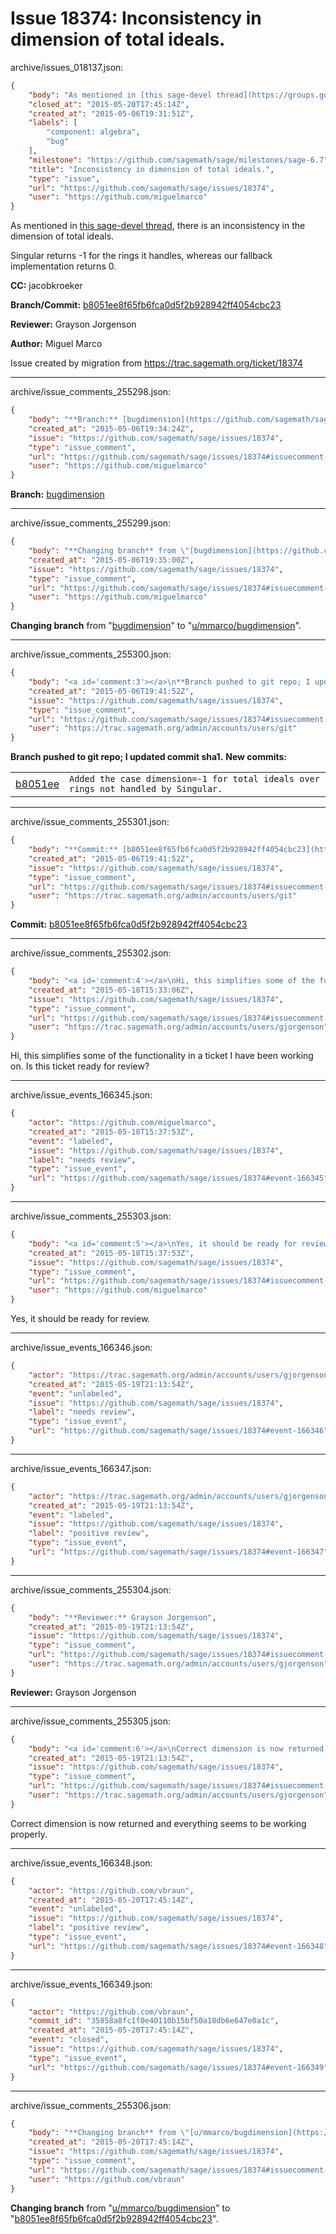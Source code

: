 # Issue 18374: Inconsistency in dimension of total ideals.

archive/issues_018137.json:
```json
{
    "body": "As mentioned in [this sage-devel thread](https://groups.google.com/forum/#!topic/sage-devel/hT_ySC_477E), there is an inconsistency in the dimension of total ideals.\n\nSingular returns -1 for the rings it handles, whereas our fallback implementation returns 0.\n\n**CC:**  jacobkroeker\n\n**Branch/Commit:** [b8051ee8f65fb6fca0d5f2b928942ff4054cbc23](https://github.com/sagemath/sagetrac-mirror/commit/b8051ee8f65fb6fca0d5f2b928942ff4054cbc23)\n\n**Reviewer:** Grayson Jorgenson\n\n**Author:** Miguel Marco\n\nIssue created by migration from https://trac.sagemath.org/ticket/18374\n\n",
    "closed_at": "2015-05-20T17:45:14Z",
    "created_at": "2015-05-06T19:31:51Z",
    "labels": [
        "component: algebra",
        "bug"
    ],
    "milestone": "https://github.com/sagemath/sage/milestones/sage-6.7",
    "title": "Inconsistency in dimension of total ideals.",
    "type": "issue",
    "url": "https://github.com/sagemath/sage/issues/18374",
    "user": "https://github.com/miguelmarco"
}
```
As mentioned in [this sage-devel thread](https://groups.google.com/forum/#!topic/sage-devel/hT_ySC_477E), there is an inconsistency in the dimension of total ideals.

Singular returns -1 for the rings it handles, whereas our fallback implementation returns 0.

**CC:**  jacobkroeker

**Branch/Commit:** [b8051ee8f65fb6fca0d5f2b928942ff4054cbc23](https://github.com/sagemath/sagetrac-mirror/commit/b8051ee8f65fb6fca0d5f2b928942ff4054cbc23)

**Reviewer:** Grayson Jorgenson

**Author:** Miguel Marco

Issue created by migration from https://trac.sagemath.org/ticket/18374





---

archive/issue_comments_255298.json:
```json
{
    "body": "**Branch:** [bugdimension](https://github.com/sagemath/sagetrac-mirror/tree/bugdimension)",
    "created_at": "2015-05-06T19:34:24Z",
    "issue": "https://github.com/sagemath/sage/issues/18374",
    "type": "issue_comment",
    "url": "https://github.com/sagemath/sage/issues/18374#issuecomment-255298",
    "user": "https://github.com/miguelmarco"
}
```

**Branch:** [bugdimension](https://github.com/sagemath/sagetrac-mirror/tree/bugdimension)



---

archive/issue_comments_255299.json:
```json
{
    "body": "**Changing branch** from \"[bugdimension](https://github.com/sagemath/sagetrac-mirror/tree/bugdimension)\" to \"[u/mmarco/bugdimension](https://github.com/sagemath/sagetrac-mirror/tree/u/mmarco/bugdimension)\".",
    "created_at": "2015-05-06T19:35:00Z",
    "issue": "https://github.com/sagemath/sage/issues/18374",
    "type": "issue_comment",
    "url": "https://github.com/sagemath/sage/issues/18374#issuecomment-255299",
    "user": "https://github.com/miguelmarco"
}
```

**Changing branch** from "[bugdimension](https://github.com/sagemath/sagetrac-mirror/tree/bugdimension)" to "[u/mmarco/bugdimension](https://github.com/sagemath/sagetrac-mirror/tree/u/mmarco/bugdimension)".



---

archive/issue_comments_255300.json:
```json
{
    "body": "<a id='comment:3'></a>\n**Branch pushed to git repo; I updated commit sha1.** **New commits:**\n<table><tr><td><a href=\"https://github.com/sagemath/sagetrac-mirror/commit/b8051ee8f65fb6fca0d5f2b928942ff4054cbc23\">b8051ee</a></td><td><code>Added the case dimension=-1 for total ideals over rings not handled by Singular.</code></td></tr></table>\n",
    "created_at": "2015-05-06T19:41:52Z",
    "issue": "https://github.com/sagemath/sage/issues/18374",
    "type": "issue_comment",
    "url": "https://github.com/sagemath/sage/issues/18374#issuecomment-255300",
    "user": "https://trac.sagemath.org/admin/accounts/users/git"
}
```

<a id='comment:3'></a>
**Branch pushed to git repo; I updated commit sha1.** **New commits:**
<table><tr><td><a href="https://github.com/sagemath/sagetrac-mirror/commit/b8051ee8f65fb6fca0d5f2b928942ff4054cbc23">b8051ee</a></td><td><code>Added the case dimension=-1 for total ideals over rings not handled by Singular.</code></td></tr></table>




---

archive/issue_comments_255301.json:
```json
{
    "body": "**Commit:** [b8051ee8f65fb6fca0d5f2b928942ff4054cbc23](https://github.com/sagemath/sagetrac-mirror/commit/b8051ee8f65fb6fca0d5f2b928942ff4054cbc23)",
    "created_at": "2015-05-06T19:41:52Z",
    "issue": "https://github.com/sagemath/sage/issues/18374",
    "type": "issue_comment",
    "url": "https://github.com/sagemath/sage/issues/18374#issuecomment-255301",
    "user": "https://trac.sagemath.org/admin/accounts/users/git"
}
```

**Commit:** [b8051ee8f65fb6fca0d5f2b928942ff4054cbc23](https://github.com/sagemath/sagetrac-mirror/commit/b8051ee8f65fb6fca0d5f2b928942ff4054cbc23)



---

archive/issue_comments_255302.json:
```json
{
    "body": "<a id='comment:4'></a>\nHi, this simplifies some of the functionality in a ticket I have been working on. Is this ticket ready for review?",
    "created_at": "2015-05-18T15:33:06Z",
    "issue": "https://github.com/sagemath/sage/issues/18374",
    "type": "issue_comment",
    "url": "https://github.com/sagemath/sage/issues/18374#issuecomment-255302",
    "user": "https://trac.sagemath.org/admin/accounts/users/gjorgenson"
}
```

<a id='comment:4'></a>
Hi, this simplifies some of the functionality in a ticket I have been working on. Is this ticket ready for review?



---

archive/issue_events_166345.json:
```json
{
    "actor": "https://github.com/miguelmarco",
    "created_at": "2015-05-18T15:37:53Z",
    "event": "labeled",
    "issue": "https://github.com/sagemath/sage/issues/18374",
    "label": "needs review",
    "type": "issue_event",
    "url": "https://github.com/sagemath/sage/issues/18374#event-166345"
}
```



---

archive/issue_comments_255303.json:
```json
{
    "body": "<a id='comment:5'></a>\nYes, it should be ready for review.",
    "created_at": "2015-05-18T15:37:53Z",
    "issue": "https://github.com/sagemath/sage/issues/18374",
    "type": "issue_comment",
    "url": "https://github.com/sagemath/sage/issues/18374#issuecomment-255303",
    "user": "https://github.com/miguelmarco"
}
```

<a id='comment:5'></a>
Yes, it should be ready for review.



---

archive/issue_events_166346.json:
```json
{
    "actor": "https://trac.sagemath.org/admin/accounts/users/gjorgenson",
    "created_at": "2015-05-19T21:13:54Z",
    "event": "unlabeled",
    "issue": "https://github.com/sagemath/sage/issues/18374",
    "label": "needs review",
    "type": "issue_event",
    "url": "https://github.com/sagemath/sage/issues/18374#event-166346"
}
```



---

archive/issue_events_166347.json:
```json
{
    "actor": "https://trac.sagemath.org/admin/accounts/users/gjorgenson",
    "created_at": "2015-05-19T21:13:54Z",
    "event": "labeled",
    "issue": "https://github.com/sagemath/sage/issues/18374",
    "label": "positive review",
    "type": "issue_event",
    "url": "https://github.com/sagemath/sage/issues/18374#event-166347"
}
```



---

archive/issue_comments_255304.json:
```json
{
    "body": "**Reviewer:** Grayson Jorgenson",
    "created_at": "2015-05-19T21:13:54Z",
    "issue": "https://github.com/sagemath/sage/issues/18374",
    "type": "issue_comment",
    "url": "https://github.com/sagemath/sage/issues/18374#issuecomment-255304",
    "user": "https://trac.sagemath.org/admin/accounts/users/gjorgenson"
}
```

**Reviewer:** Grayson Jorgenson



---

archive/issue_comments_255305.json:
```json
{
    "body": "<a id='comment:6'></a>\nCorrect dimension is now returned and everything seems to be working properly.",
    "created_at": "2015-05-19T21:13:54Z",
    "issue": "https://github.com/sagemath/sage/issues/18374",
    "type": "issue_comment",
    "url": "https://github.com/sagemath/sage/issues/18374#issuecomment-255305",
    "user": "https://trac.sagemath.org/admin/accounts/users/gjorgenson"
}
```

<a id='comment:6'></a>
Correct dimension is now returned and everything seems to be working properly.



---

archive/issue_events_166348.json:
```json
{
    "actor": "https://github.com/vbraun",
    "created_at": "2015-05-20T17:45:14Z",
    "event": "unlabeled",
    "issue": "https://github.com/sagemath/sage/issues/18374",
    "label": "positive review",
    "type": "issue_event",
    "url": "https://github.com/sagemath/sage/issues/18374#event-166348"
}
```



---

archive/issue_events_166349.json:
```json
{
    "actor": "https://github.com/vbraun",
    "commit_id": "35858a8fc1f0e40110b15bf50a18db6e647e0a1c",
    "created_at": "2015-05-20T17:45:14Z",
    "event": "closed",
    "issue": "https://github.com/sagemath/sage/issues/18374",
    "type": "issue_event",
    "url": "https://github.com/sagemath/sage/issues/18374#event-166349"
}
```



---

archive/issue_comments_255306.json:
```json
{
    "body": "**Changing branch** from \"[u/mmarco/bugdimension](https://github.com/sagemath/sagetrac-mirror/tree/u/mmarco/bugdimension)\" to \"[b8051ee8f65fb6fca0d5f2b928942ff4054cbc23](https://github.com/sagemath/sagetrac-mirror/commit/b8051ee8f65fb6fca0d5f2b928942ff4054cbc23)\".",
    "created_at": "2015-05-20T17:45:14Z",
    "issue": "https://github.com/sagemath/sage/issues/18374",
    "type": "issue_comment",
    "url": "https://github.com/sagemath/sage/issues/18374#issuecomment-255306",
    "user": "https://github.com/vbraun"
}
```

**Changing branch** from "[u/mmarco/bugdimension](https://github.com/sagemath/sagetrac-mirror/tree/u/mmarco/bugdimension)" to "[b8051ee8f65fb6fca0d5f2b928942ff4054cbc23](https://github.com/sagemath/sagetrac-mirror/commit/b8051ee8f65fb6fca0d5f2b928942ff4054cbc23)".
